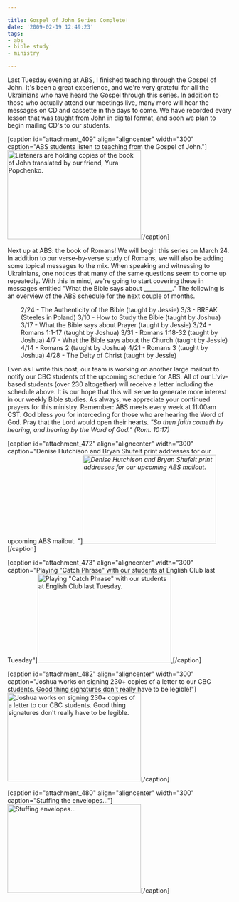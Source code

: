 ```yaml
---

title: Gospel of John Series Complete!
date: '2009-02-19 12:49:23'
tags:
- abs
- bible study
- ministry

---
```


Last Tuesday evening at ABS, I finished teaching through the Gospel of John. It's been a great experience, and we're very grateful for all the Ukrainians who have heard the Gospel through this series. In addition to those who actually attend our meetings live, many more will hear the messages on CD and cassette in the days to come. We have recorded every lesson that was taught from John in digital format, and soon we plan to begin mailing CD's to our students.

[caption id="attachment_409" align="aligncenter" width="300" caption="ABS students listen to teaching from the Gospel of John."]<a href="https://s3.amazonaws.com/content.ofreport.com/2009/02/dsc_4845.jpg"><img class="size-medium wp-image-409" title="dsc_4845" src="https://s3.amazonaws.com/content.ofreport.com/2009/02/dsc_4845-300x199.jpg" alt="Listeners are holding copies of the book of John translated by our friend, Yura Popchenko." width="300" height="199" /></a>[/caption]

<!--more-->Next up at ABS: the book of Romans! We will begin this series on March 24. In addition to our verse-by-verse study of Romans, we will also be adding some topical messages to the mix. When speaking and witnessing to Ukrainians, one notices that many of the same questions seem to come up repeatedly. With this in mind, we're going to start covering these in messages entitled "What the Bible says about __________." The following is an overview of the ABS schedule for the next couple of months.
<p style="padding-left: 30px;">2/24 - The Authenticity of the Bible (taught by Jessie)
3/3 - BREAK (Steeles in Poland)
3/10 - How to Study the Bible (taught by Joshua)
3/17 - What the Bible says about Prayer (taught by Jessie)
3/24 - Romans 1:1-17 (taught by Joshua)
3/31 - Romans 1:18-32 (taught by Joshua)
4/7 - What the Bible says about the Church (taught by Jessie)
4/14 - Romans 2 (taught by Joshua)
4/21 - Romans 3 (taught by Joshua)
4/28 - The Deity of Christ (taught by Jessie)

Even as I write this post, our team is working on another large mailout to notify our CBC students of the upcoming schedule for ABS. All of our L'viv-based students (over 230 altogether) will receive a letter including the schedule above. It is our hope that this will serve to generate more interest in our weekly Bible studies. As always, we appreciate your continued prayers for this ministry. Remember: ABS meets every week at 11:00am CST. God bless you for interceding for those who are hearing the Word of God. Pray that the Lord would open their hearts. *"So then faith cometh by hearing, and hearing by the Word of God." (Rom. 10:17)*

[caption id="attachment_472" align="aligncenter" width="300" caption="Denise Hutchison and Bryan Shufelt print addresses for our upcoming ABS mailout. "]*<a href="https://s3.amazonaws.com/content.ofreport.com/2009/02/dsc_4997.jpg"><img class="size-medium wp-image-472" title="dsc_4997" src="https://s3.amazonaws.com/content.ofreport.com/2009/02/dsc_4997-300x199.jpg" alt="Denise Hutchison and Bryan Shufelt print addresses for our upcoming ABS mailout." width="300" height="199" /></a>*[/caption]

[caption id="attachment_473" align="aligncenter" width="300" caption="Playing &quot;Catch Phrase&quot; with our students at English Club last Tuesday"]<a href="https://s3.amazonaws.com/content.ofreport.com/2009/02/dsc_4991.jpg"><img class="size-medium wp-image-473" title="dsc_4991" src="https://s3.amazonaws.com/content.ofreport.com/2009/02/dsc_4991-300x199.jpg" alt="Playing &quot;Catch Phrase&quot; with our students at English Club last Tuesday." width="300" height="199" />
</a>[/caption]

[caption id="attachment_482" align="aligncenter" width="300" caption="Joshua works on signing 230+ copies of a letter to our CBC students. Good thing signatures don&#39;t really have to be legible!"]<a href="https://s3.amazonaws.com/content.ofreport.com/2009/02/dsc_5003.jpg"><img class="size-medium wp-image-482" title="dsc_5003" src="https://s3.amazonaws.com/content.ofreport.com/2009/02/dsc_5003-300x199.jpg" alt="Joshua works on signing 230+ copies of a letter to our CBC students. Good thing signatures don't really have to be legible." width="300" height="199" /></a>[/caption]

[caption id="attachment_480" align="aligncenter" width="300" caption="Stuffing the envelopes..."]<a href="https://s3.amazonaws.com/content.ofreport.com/2009/02/dsc_5000.jpg"><img class="size-medium wp-image-480" title="dsc_5000" src="https://s3.amazonaws.com/content.ofreport.com/2009/02/dsc_5000-300x199.jpg" alt="Stuffing envelopes..." width="300" height="199" /></a>[/caption]
